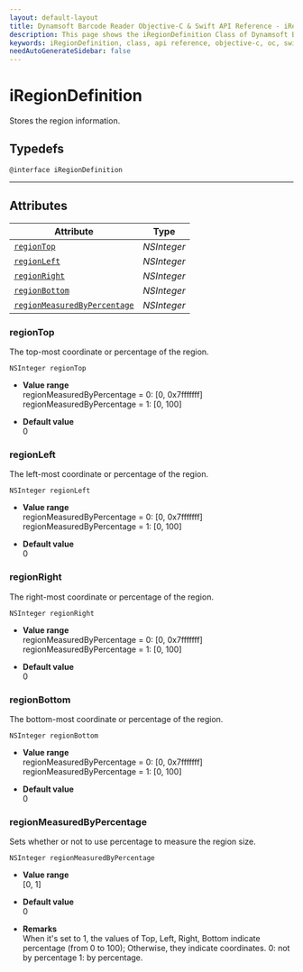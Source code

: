 ```yaml
---
layout: default-layout
title: Dynamsoft Barcode Reader Objective-C & Swift API Reference - iRegionDefinition Class
description: This page shows the iRegionDefinition Class of Dynamsoft Barcode Reader for iOS SDK.
keywords: iRegionDefinition, class, api reference, objective-c, oc, swift
needAutoGenerateSidebar: false
---
```



# iRegionDefinition

Stores the region information.  

## Typedefs

```objc
@interface iRegionDefinition
```  
  
---
  

## Attributes
  
| Attribute | Type |
|---------- | ---- |
| [`regionTop`](#regiontop) | *NSInteger* |
| [`regionLeft`](#regionleft) | *NSInteger* |
| [`regionRight`](#regionright) | *NSInteger* |
| [`regionBottom`](#regionbottom) | *NSInteger* |
| [`regionMeasuredByPercentage`](#regionmeasuredbypercentage) | *NSInteger* |


### regionTop

The top-most coordinate or percentage of the region.

```objc
NSInteger regionTop
```

- **Value range**   
    regionMeasuredByPercentage = 0: [0, 0x7fffffff]  
    regionMeasuredByPercentage = 1: [0, 100]  
      
- **Default value**   
    0

### regionLeft

The left-most coordinate or percentage of the region.

```objc
NSInteger regionLeft
```

- **Value range**   
    regionMeasuredByPercentage = 0: [0, 0x7fffffff]  
    regionMeasuredByPercentage = 1: [0, 100]  
      
- **Default value**   
    0

### regionRight

The right-most coordinate or percentage of the region.

```objc
NSInteger regionRight
```
- **Value range**   
    regionMeasuredByPercentage = 0: [0, 0x7fffffff]  
    regionMeasuredByPercentage = 1: [0, 100]  
      
- **Default value**   
    0

### regionBottom

The bottom-most coordinate or percentage of the region.

```objc
NSInteger regionBottom
```

- **Value range**   
    regionMeasuredByPercentage = 0: [0, 0x7fffffff]  
    regionMeasuredByPercentage = 1: [0, 100]  
      
- **Default value**   
    0
    
### regionMeasuredByPercentage

Sets whether or not to use percentage to measure the region size.

```objc
NSInteger regionMeasuredByPercentage
```
- **Value range**   
    [0, 1]
      
- **Default value**   
    0
    
- **Remarks**   
    When it's set to 1, the values of Top, Left, Right, Bottom indicate percentage (from 0 to 100); Otherwise, they indicate coordinates. 0: not by percentage 1: by percentage.
